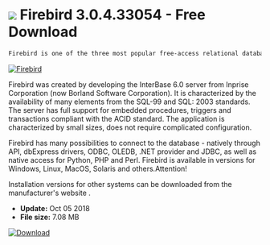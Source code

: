 # ![](https://cdn.softexe.net/static/icon/4/firebird-9767.png) Firebird 3.0.4.33054 - Free Download

```sh
Firebird is one of the three most popular free-access relational database servers (along with MySQL and PostgreSQL).
```
[![Firebird](https:https://tse2.mm.bing.net/th?id=OIP.Vs_4Vem0uXTbzx9S37wj3QHaFr&pid=Api)](https://softexe.net/win/development-it/database/firebird:agfg.html)

Firebird was created by developing the InterBase 6.0 server from Inprise Corporation (now Borland Software Corporation). It is characterized by the availability of many elements from the SQL-99 and SQL: 2003 standards. The server has full support for embedded procedures, triggers and transactions compliant with the ACID standard. The application is characterized by small sizes, does not require complicated configuration.
 
 Firebird has many possibilities to connect to the database - natively through API, dbExpress drivers, ODBC, OLEDB, .NET provider and JDBC, as well as native access for Python, PHP and Perl. Firebird is available in versions for Windows, Linux, MacOS, Solaris and others.Attention!
 
 Installation versions for other systems can be downloaded from 
 the manufacturer's website .


- **Update:** Oct 05 2018
- **File size:** 7.08 MB

[![Download](https://cdn.softexe.net/static/img/download.png)](https://softexe.net/win/development-it/database/firebird:agfg.html)

